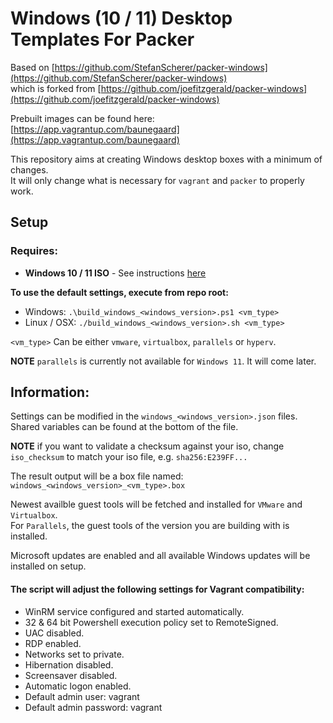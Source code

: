 # Windows (10 / 11) Desktop Templates For Packer
Based on [https://github.com/StefanScherer/packer-windows](https://github.com/StefanScherer/packer-windows)  
which is forked from [https://github.com/joefitzgerald/packer-windows](https://github.com/joefitzgerald/packer-windows)

Prebuilt images can be found here: [https://app.vagrantup.com/baunegaard](https://app.vagrantup.com/baunegaard)

This repository aims at creating Windows desktop boxes with a minimum of changes.  
It will only change what is necessary for `vagrant` and `packer` to properly work.

## Setup

### Requires:
* **Windows 10 / 11 ISO** - See instructions [here](iso/README.md)

**To use the default settings, execute from repo root:**  
* Windows: `.\build_windows_<windows_version>.ps1 <vm_type>`
* Linux / OSX: `./build_windows_<windows_version>.sh <vm_type>`

`<vm_type>` Can be either `vmware`, `virtualbox`, `parallels` or `hyperv`.

**NOTE** `parallels` is currently not available for `Windows 11`. It will come later.

## Information:
Settings can be modified in the `windows_<windows_version>.json` files.  
Shared variables can be found at the bottom of the file.

**NOTE** if you want to validate a checksum against your iso, change `iso_checksum` to match your iso file, e.g. `sha256:E239FF...`

The result output will be a box file named: `windows_<windows_version>_<vm_type>.box`

Newest availble guest tools will be fetched and installed for `VMware` and `Virtualbox`.  
For `Parallels`, the guest tools of the version you are building with is installed.

Microsoft updates are enabled and all available Windows updates will be installed on setup.

#### The script will adjust the following settings for Vagrant compatibility:
* WinRM service configured and started automatically.  
* 32 & 64 bit Powershell execution policy set to RemoteSigned.  
* UAC disabled.  
* RDP enabled.  
* Networks set to private.  
* Hibernation disabled.  
* Screensaver disabled.  
* Automatic logon enabled.  
* Default admin user: vagrant  
* Default admin password: vagrant
